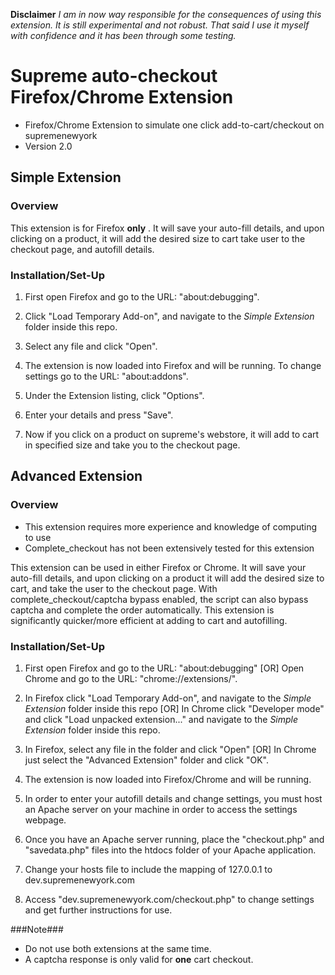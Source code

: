 **Disclaimer** 
*I am in now way responsible for the consequences of using this extension. It is still experimental and not robust. That said I use it myself with confidence and it has been through some testing.*

# **Supreme auto-checkout Firefox/Chrome Extension**

* Firefox/Chrome Extension to simulate one click add-to-cart/checkout on supremenewyork
* Version 2.0

## Simple Extension

### Overview

This extension is for Firefox **only** . It will save your auto-fill details, and upon clicking on a product, it will add the desired size to cart take user to the checkout page, and autofill details.

### Installation/Set-Up

1. First open Firefox and go to the URL: "about:debugging".

2. Click "Load Temporary Add-on", and navigate to the *Simple Extension* folder inside this repo.

3. Select any file and click "Open".

4. The extension is now loaded into Firefox and will be running. To change settings go to the URL: "about:addons".

5. Under the Extension listing, click "Options".

6. Enter your details and press "Save".

7. Now if you click on a product on supreme's webstore, it will add to cart in specified size and take you to the checkout page.


## Advanced Extension

### Overview

* This extension requires more experience and knowledge of computing to use
* Complete_checkout has not been extensively tested for this extension

This extension can be used in either Firefox or Chrome. It will save your auto-fill details, and upon clicking on a product it will add the desired size to cart, and take the user to the checkout page. With complete_checkout/captcha bypass enabled, the script can also bypass captcha and complete the order automatically. This extension is significantly quicker/more efficient at adding to cart and autofilling.

### Installation/Set-Up

1. First open Firefox and go to the URL: "about:debugging" [OR] Open Chrome and go to the URL: "chrome://extensions/".

2. In Firefox click "Load Temporary Add-on", and navigate to the *Simple Extension* folder inside this repo [OR] In Chrome click "Developer mode" and click "Load unpacked extension..." and navigate to the *Simple Extension* folder inside this repo.

3. In Firefox, select any file in the folder and click "Open" [OR] In Chrome just select the "Advanced Extension" folder and click "OK".

4. The extension is now loaded into Firefox/Chrome and will be running.

5. In order to enter your autofill details and change settings, you must host an Apache server on your machine in order to access the settings webpage.

6. Once you have an Apache server running, place the "checkout.php" and "savedata.php" files into the htdocs folder of your Apache application.

7. Change your hosts file to include the mapping of 127.0.0.1 to dev.supremenewyork.com

8. Access "dev.supremenewyork.com/checkout.php" to change settings and get further instructions for use.
 
###Note###
* Do not use both extensions at the same time.
* A captcha response is only valid for **one** cart checkout.